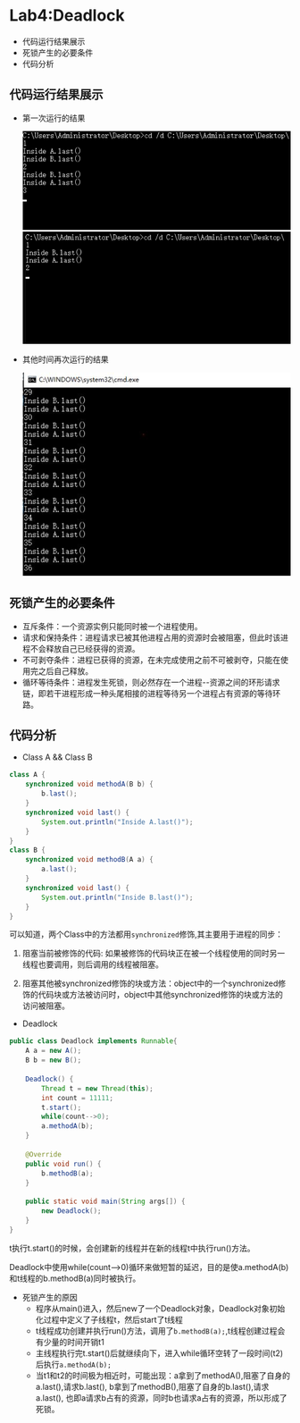 Lab4:Deadlock
====

* 代码运行结果展示
* 死锁产生的必要条件
* 代码分析

## 代码运行结果展示
  * 第一次运行的结果
  
    ![connection](https://raw.githubusercontent.com/LyingChild/ES2016_14353423/master/Image/ForDeadlock/count=11111.png)
    ![connection](https://raw.githubusercontent.com/LyingChild/ES2016_14353423/master/Image/ForDeadlock/死锁count=11111.png)
  * 其他时间再次运行的结果
  
    ![connection](https://raw.githubusercontent.com/LyingChild/ES2016_14353423/master/Image/ForDeadlock/不同时间的结果.JPG)

## 死锁产生的必要条件
  * 互斥条件：一个资源实例只能同时被一个进程使用。
  * 请求和保持条件：进程请求已被其他进程占用的资源时会被阻塞，但此时该进程不会释放自己已经获得的资源。
  * 不可剥夺条件：进程已获得的资源，在未完成使用之前不可被剥夺，只能在使用完之后自己释放。
  * 循环等待条件：进程发生死锁，则必然存在一个进程--资源之间的环形请求链，即若干进程形成一种头尾相接的进程等待另一个进程占有资源的等待环路。

## 代码分析
  * Class A && Class B
```Java
class A {
	synchronized void methodA(B b) {
		b.last();
	}
	synchronized void last() {
		System.out.println("Inside A.last()");
	}
}
class B {
	synchronized void methodB(A a) {
		a.last();
	}
	synchronized void last() {
		System.out.println("Inside B.last()");
	}
}
```

可以知道，两个Class中的方法都用`synchronized`修饰,其主要用于进程的同步：

1. 阻塞当前被修饰的代码: 如果被修饰的代码块正在被一个线程使用的同时另一线程也要调用，则后调用的线程被阻塞。

2. 阻塞其他被synchronized修饰的块或方法：object中的一个synchronized修饰的代码块或方法被访问时，object中其他synchronized修饰的块或方法的访问被阻塞。
* Deadlock
```Java
public class Deadlock implements Runnable{
	A a = new A();
	B b = new B();
	
	Deadlock() {
		Thread t = new Thread(this);
		int count = 11111;
		t.start();
		while(count-->0);
		a.methodA(b);
	}
	
	@Override
	public void run() {
		b.methodB(a);
	}

	public static void main(String args[]) {
		new Deadlock();
	}
}
```
t执行t.start()的时候，会创建新的线程并在新的线程t中执行run()方法。

Deadlock中使用while(count-->0)循环来做短暂的延迟，目的是使a.methodA(b)和t线程的b.methodB(a)同时被执行。
  * 死锁产生的原因
    * 程序从main()进入，然后new了一个Deadlock对象，Deadlock对象初始化过程中定义了子线程t，然后start了t线程
    * t线程成功创建并执行run()方法，调用了`b.methodB(a);`,t线程创建过程会有少量的时间开销t1
    * 主线程执行完t.start()后就继续向下，进入while循环空转了一段时间(t2)后执行`a.methodA(b);`
    * 当t1和t2的时间极为相近时，可能出现：a拿到了methodA(),阻塞了自身的a.last(),请求b.last(), b拿到了methodB(),阻塞了自身的b.last(),请求a.last(), 也即a请求b占有的资源，同时b也请求a占有的资源，所以形成了死锁。
